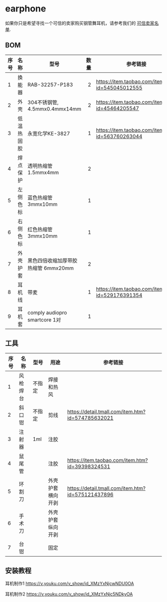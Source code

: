 # earphone

如果你只是希望寻找一个可信的卖家购买钢管舞耳机，请参考我们的 [可信卖家名单](http://poledance.store). 

## BOM

|序号|名称|型号|数量|参考链接|
|--|--|--|--:|--|
|1|换能器|RAB-32257-P183 | 2|https://item.taobao.com/item.htm?id=545045012555 |
|2|外壳|304不锈钢管, 4.5mmx0.4mmx14mm | 2|https://item.taobao.com/item.htm?id=45464205547
|3|低温热固胶|永宽化学KE-3827|1|https://item.taobao.com/item.htm?id=563760263044 |
|4|焊点保护|透明热缩管1.5mmx4mm|2|
|5|左侧色标|蓝色热缩管3mmx10mm|1|
|6|右侧色标|红色热缩管3mmx10mm|1|
|7|外壳护套|黑色四倍收缩加厚带胶热缩管 6mmx20mm|2|
|8|耳机线|带麦|1|https://item.taobao.com/item.htm?id=529176391354 |
|9|耳机套|comply audiopro smartcore 1对 |1|


## 工具

|序号|名称|型号|用途|参考链接|
|--|--|--|--|--|
|1|风枪焊台|不指定|焊接和热风|
|2|斜口钳|不指定|剪线|https://detail.tmall.com/item.htm?id=574785632021
|3|注射器|1ml|注胶|
|4|鼠尾管||注胶|https://item.taobao.com/item.htm?id=39398324531
|5|环割刀||外壳护套横向开剥|https://detail.tmall.com/item.htm?id=575121437896
|6|手术刀||外壳护套纵向开剥|
|7|台钳||固定

## 安装教程

耳机制作1
https://v.youku.com/v_show/id_XMzYxNjcwNDU0OA

耳机制作2
https://v.youku.com/v_show/id_XMzYxNjc5NDkyOA
